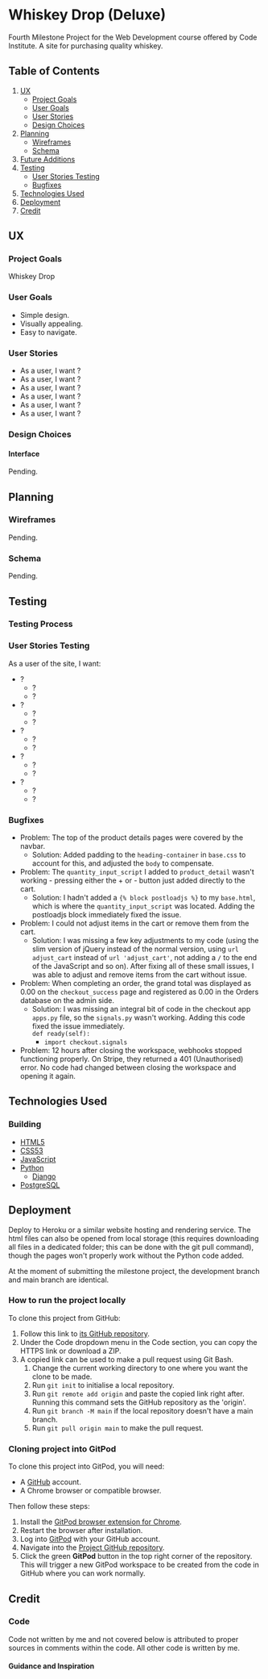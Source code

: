# Whiskey Drop (Deluxe)

Fourth Milestone Project for the Web Development course offered by Code Institute. A site for purchasing quality whiskey.

## Table of Contents
1. [UX](#ux)
	- [Project Goals](#project-goals)
	- [User Goals](#user-goals)
	- [User Stories](#user-stories)
	- [Design Choices](#design-choices)
2. [Planning](#planning)
	- [Wireframes](#wireframes)
 	- [Schema](#schema)
3. [Future Additions](#future-additions)
4. [Testing](#testing)
	- [User Stories Testing](#user-stories-testing)
 	- [Bugfixes](#bugfixes)
5. [Technologies Used](#technologies-used)
6. [Deployment](#deployment)
7. [Credit](#credit)

## UX

### Project Goals

Whiskey Drop

### User Goals

- Simple design.
- Visually appealing.
- Easy to navigate.

### User Stories

- As a user, I want ?
- As a user, I want ?
- As a user, I want ?
- As a user, I want ?
- As a user, I want ?
- As a user, I want ?

### Design Choices

#### Interface

Pending.

## Planning

### Wireframes
Pending.

### Schema
Pending.

## Testing

<!-- The site has been tested extensively to ensure the best user experience across multiple screen sizes.

The developer used **W3C CSS Validation Service** and **W3C Markup Validation Service** to check the validity of the HTML and CSS. -->

### Testing Process
<!-- 
To make sure the site renders acceptably across several screen sizes, I made liberal use of the DevTools offered by Google Chrome, as well as testing load times, mobile and desktop, with the Lighthouse Chrome extension.

![Testing main page desktop version.](docs/lighthouse-test-desktop.png)

![Testing main page mobile version.](docs/lighthouse-test-mobile.png) -->

### User Stories Testing

As a user of the site, I want:
- ?
	- ?
 	- ?
- ?
	- ?
 	- ?
- ?
	- ?
 	- ?
- ?
	- ?
 	- ?
- ?
	- ?
 	- ?

### Bugfixes
- Problem: The top of the product details pages were covered by the navbar.
	- Solution: Added padding to the `heading-container` in `base.css` to account for this, and adjusted the `body` to compensate.
- Problem: The `quantity_input_script` I added to `product_detail` wasn't working - pressing either the + or - button just added directly to the cart.
	- Solution: I hadn't added a `{% block postloadjs %}` to my `base.html`, which is where the `quantity_input_script` was located. Adding the postloadjs block immediately fixed the issue.
- Problem: I could not adjust items in the cart or remove them from the cart.
	- Solution: I was missing a few key adjustments to my code (using the slim version of jQuery instead of the normal version, using `url adjust_cart` instead of `url 'adjust_cart'`, not adding a `/` to the end of the JavaScript and so on). After fixing all of these small issues, I was able to adjust and remove items from the cart without issue.
- Problem: When completing an order, the grand total was displayed as 0.00 on the `checkout_success` page and registered as 0.00 in the Orders database on the admin side.
	- Solution: I was missing an integral bit of code in the checkout app `apps.py` file, so the `signals.py` wasn't working. Adding this code fixed the issue immediately.<br>
		`def ready(self):`<br>
        - `import checkout.signals`<br>
- Problem: 12 hours after closing the workspace, webhooks stopped functioning properly. On Stripe, they returned a 401 (Unauthorised) error. No code had changed between closing the workspace and opening it again.

## Technologies Used

### Building
- [HTML5](https://developer.mozilla.org/en-US/docs/Learn/HTML)
- [CSS53](https://developer.mozilla.org/en-US/docs/Learn/CSS)
- [JavaScript](https://developer.mozilla.org/en-US/docs/Learn/JavaScript/First_steps/What_is_JavaScript)
- [Python](https://docs.python.org/3/)
    - [Django](https://docs.djangoproject.com/en/5.0/)
- [PostgreSQL](https://www.postgresql.org/docs/)

<!-- ### Testing
- [Lighthouse](https://chromewebstore.google.com/detail/lighthouse/blipmdconlkpinefehnmjammfjpmpbjk)

### Validation
- [W3C CSS Validation](https://jigsaw.w3.org/css-validator/#validate_by_input)
- [W3C Markup Validation](https://validator.w3.org/#validate_by_input) -->

## Deployment
Deploy to Heroku or a similar website hosting and rendering service. The html files can also be opened from local storage (this requires downloading all files in a dedicated folder; this can be done with the git pull command), though the pages won't properly work without the Python code added.

<!-- To deploy this site to Heroku from [its GitHub repository](https://github.com/cosmicCode42/OC-archive), the following steps were taken.

1. Log in to a PostgreSQL database service.
2. Create a new PostgreSQL database. On Aiven, this is done by creating a new service. You must create a project beforehand, then add the service inside that project.
3. Copy the database URL (service URI on Aiven).
4. Make sure to create a `requirements.txt` file with the terminal command `pip freeze --local > requirements.txt`. Make sure to save the file and add, commit and push it to your repository. (Unnecessary here since this project already has a requirements.txt file.)
5. Make sure to create a Procfile and add the command `web: python run.py1` into it. Make sure to save the file and add, commit and push it to your repository. (Unnecessary here since this project already has a Procfile.)
6. Your `__init__.py` file will require a few lines of code (my `__init__.py` already has these so if copying mine this can be safely ignored). Refer to [oc-archive-troubleshoot](oc-archive-troubleshoot.txt) for the exact code.
Make sure to save the file and add, commit and push it to your repository.
8. Log in to [Heroku](https://www.heroku.com/).
9. Create a new app.
10. Go to the Settings of your app and click Reveal Config Vars. Add your copied database URL as `DATABASE_URL`, then add each of the other environmental variables: `DEBUG` (`True` or `False` depending on the current state of the project), `IP` (usually set to `0.0.0.0`), `PORT` (usually `5000`), `SECRET_KEY` (you make a unique one).
11. Go to the Deploy tab of your app. In the Deployment method section, select "Connect to GitHub". You can click "Enable Automatic Deploys" so that each time you commit to your GitHub repository, the Heroku app is redeployed.
12. Click the "More" button next to "Open App" and select "Run console". Run `python3` in the Heroku console. -->

<!-- If the steps are followed correctly, when opening the app, the website should be fully functional. The new database will be empty, so you will have to add new users -->

At the moment of submitting the milestone project, the development branch and main branch are identical.

### How to run the project locally

To clone this project from GitHub:

1. Follow this link to [its GitHub repository](https://github.com/cosmicCode42/whiskey-drop-dx).
2. Under the Code dropdown menu in the Code section, you can copy the HTTPS link or download a ZIP.
3. A copied link can be used to make a pull request using Git Bash. 
	1. Change the current working directory to one where you want the clone to be made.
	2. Run ``git init`` to initialise a local repository.
	3. Run ``git remote add origin`` and paste the copied link right after. Running this command sets the GitHub repository as the 'origin'.
	4. Run ``git branch -M main`` if the local repository doesn't have a main branch.
	5. Run ``git pull origin main`` to make the pull request.

### Cloning project into GitPod

To clone this project into GitPod, you will need:
- A [GitHub](https://github.com) account.
- A Chrome browser or compatible browser.

Then follow these steps:
1. Install the [GitPod browser extension for Chrome](https://www.gitpod.io/docs/configure/user-settings/browser-extension).
2. Restart the browser after installation.
3. Log into [GitPod](https://www.gitpod.io) with your GitHub account.
4. Navigate into the [Project GitHub repository](https://github.com/cosmicCode42/whiskey-drop-dx).
5. Click the green **GitPod** button in the top right corner of the repository. This will trigger a new GitPod workspace to be created from the code in GitHub where you can work normally.

## Credit

### Code

Code not written by me and not covered below is attributed to proper sources in comments within the code. All other code is written by me.

#### Guidance and Inspiration
